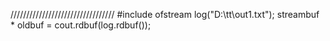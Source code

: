 /////////////////////////////////
#include<fstream> 
ofstream log("D:\\tt\\out1.txt");
streambuf * oldbuf = cout.rdbuf(log.rdbuf());
